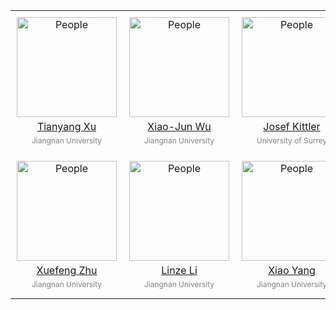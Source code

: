 <table style="width: 100%; table-layout: fixed; border-collapse: collapse;">
    <tr>
        <td style="text-align: center; padding: 10px; border: 0;">
            <a href="https://xu-tianyang.github.io/">
                <img src="./figs/Tianyang%20Xu.jpg" alt="People" style="width: 160px; height: 160px;">
            </a>
          <a href ="mailto:tianyang.xu@jiangnan.edu.cn">
            <p style="margin: 5px 0;">Tianyang Xu</p>
          </a>
            <p style="margin: 5px 0; font-size: 12px; color: gray; ">Jiangnan University</p>
        </td>
        <td style="text-align: center; padding: 10px; border: 0;">
            <a href="https://scholar.google.com/citations?user=5IST34sAAAAJ&hl=zh-CN&oi=ao">
                <img src="./figs/Xiao-jun%20Wu.jpg" alt="People" style="width: 160px; height: 160px;">
            </a>
           <a href ="mailto:wu_xiaojun@jiangnan.edu.cn">
            <p style="margin: 5px 0;">Xiao-Jun Wu</p>
           </a>
            <p style="margin: 5px 0; font-size: 12px; color: gray;">Jiangnan University</p>
        </td>
        <td style="text-align: center; padding: 10px; border: 0;">
            <a href="https://www.surrey.ac.uk/people/josef-kittler">
                <img src="./figs/Josef%20Kittler.jpg" alt="People" style="width: 160px; height: 160px;">
            </a>
          <a href ="mailto:j.kittler@surrey.ac.uk">
            <p style="margin: 5px 0;">Josef Kittler</p>
          </a>
            <p style="margin: 5px 0; font-size: 12px; color: gray;">University of Surrey</p>
        </td>
        <td style="text-align: center; padding: 10px; border: 0;">
            <a href="https://www.isical.ac.in/~umapada">
                <img src="./figs/Umapada%20Pal.jpg" alt="People" style="width: 160px; height: 160px;">
            </a>
          <a href ="mailto:umapada@isical.ac.in">
            <p style="margin: 5px 0;">Umapada Pal</p>
          </a>
            <p style="margin: 5px 0; font-size: 12px; color: gray;">Indian Statistical Institute</p>
        </td>
    </tr>
    <tr>
        <td style="text-align: center; padding: 10px; border: 0;">
            <a href="https://scholar.google.com/citations?user=tH4flbMAAAAJ">
                <img src="./figs/Xuefeng%20Zhu.jpg" alt="People" style="width: 160px; height: 160px;">
            </a>
          <a href ="mailto:xuefeng_zhu95@163.com">
            <p style="margin: 5px 0;">Xuefeng Zhu</p>
          </a>
            <p style="margin: 5px 0; font-size: 12px; color: gray; ">Jiangnan University</p>
        </td>
        <td style="text-align: center; padding: 10px; border: 0;">
            <a href="https://github.com/happylinze">
                <img src="./figs/Linze%20Li.jpg" alt="People" style="width: 160px; height: 160px;">
            </a>
           <a href ="mailto:linze.cv@gmail.com">
            <p style="margin: 5px 0;">Linze Li</p>
           </a>
            <p style="margin: 5px 0; font-size: 12px; color: gray;">Jiangnan University</p>
        </td>
        <td style="text-align: center; padding: 10px; border: 0;">
            <a href="https://prci-lab.github.io/mmvpr-workshop-icpr2024/">
                <img src="./figs/Xiao%20Yang.jpg" alt="People" style="width: 160px; height: 160px;">
            </a>
          <a href ="mailto:yangxiao2326@foxmail.com">
            <p style="margin: 5px 0;">Xiao Yang</p>
          </a>
            <p style="margin: 5px 0; font-size: 12px; color: gray;">Jiangnan University</p>
        </td>
        <td style="text-align: center; padding: 10px; border: 0;">
            <a href="https://prci-lab.github.io/mmvpr-workshop-icpr2024/">
                <img src="./figs/Yifan%20Pan.jpg" alt="People" style="width: 160px; height: 160px;">
            </a>
          <a href ="mailto:yifan.pan@stu.jiangnan.edu.cn">
            <p style="margin: 5px 0;">Yifan Pan</p>
          </a>
            <p style="margin: 5px 0; font-size: 12px; color: gray;">Jiangnan University</p>
        </td>
    </tr>
</table> 
